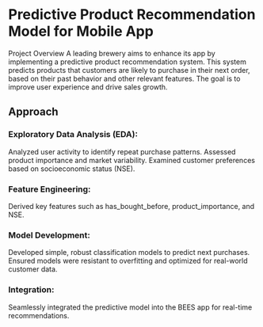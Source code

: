 # Predictive Product Recommendation Model for Mobile App
Project Overview
A leading brewery aims to enhance its app by implementing a predictive product recommendation system. This system predicts products that customers are likely to purchase in their next order, based on their past behavior and other relevant features. The goal is to improve user experience and drive sales growth.

## Approach

### Exploratory Data Analysis (EDA):
Analyzed user activity to identify repeat purchase patterns.
Assessed product importance and market variability.
Examined customer preferences based on socioeconomic status (NSE).

### Feature Engineering:
Derived key features such as has_bought_before, product_importance, and NSE.

### Model Development:
Developed simple, robust classification models to predict next purchases.
Ensured models were resistant to overfitting and optimized for real-world customer data.

### Integration:
Seamlessly integrated the predictive model into the BEES app for real-time recommendations.
